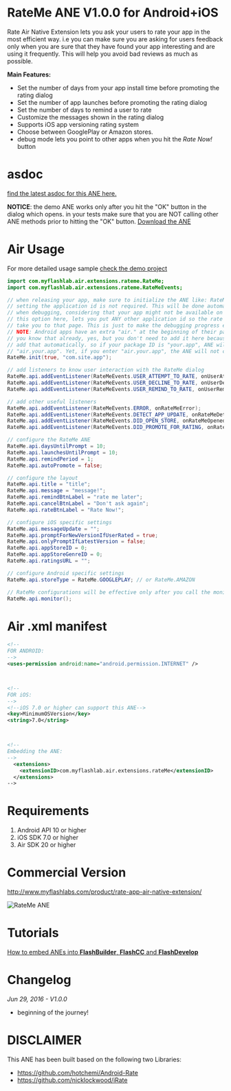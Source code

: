 # RateMe ANE V1.0.0 for Android+iOS
Rate Air Native Extension lets you ask your users to rate your app in the most efficient way. i.e you can make sure you are asking for users feedback only when you are sure that they have found your app interesting and are using it frequently. This will help you avoid bad reviews as much as possible.

**Main Features:**
* Set the number of days from your app install time before promoting the rating dialog
* Set the number of app launches before promoting the rating dialog
* Set the number of days to remind a user to rate
* Customize the messages shown in the rating dialog
* Supports iOS app versioning rating system
* Choose between GooglePlay or Amazon stores.
* debug mode lets you point to other apps when you hit the *Rate Now!* button

# asdoc
[find the latest asdoc for this ANE here.](http://myflashlab.github.io/asdoc/com/myflashlab/air/extensions/rateme/package-detail.html)  

**NOTICE**: the demo ANE works only after you hit the "OK" button in the dialog which opens. in your tests make sure that you are NOT calling other ANE methods prior to hitting the "OK" button.
[Download the ANE](https://github.com/myflashlab/RateMe-ANE/tree/master/FD/lib)

# Air Usage
For more detailed usage sample [check the demo project](https://github.com/myflashlab/RateMe-ANE/blob/master/FD/src/Main.as)
```actionscript
import com.myflashlab.air.extensions.rateme.RateMe;
import com.myflashlab.air.extensions.rateme.RateMeEvents;

// when releasing your app, make sure to initialize the ANE like: RateMe.init();
// setting the application id is not required. This will be done automatically but
// when debugging, considering that your app might not be available on app stores,
// this option here, lets you put ANY other application id so the rate dialog will
// take you to that page. This is just to make the debugging progress easier.
// NOTE: Android apps have an extra "air." at the beginning of their package name.
// you know that already, yes, but you don't need to add it here because the ANE will
// add that automatically. so if your package ID is "your.app", ANE will change it to 
// "air.your.app". Yet, if you enter "air.your.app", the ANE will not change it.
RateMe.init(true, "com.site.app");

// add listeners to know user interaction with the RateMe dialog
RateMe.api.addEventListener(RateMeEvents.USER_ATTEMPT_TO_RATE, onUserAttemptToRate);
RateMe.api.addEventListener(RateMeEvents.USER_DECLINE_TO_RATE, onUserDeclineToRate);
RateMe.api.addEventListener(RateMeEvents.USER_REMIND_TO_RATE, onUserRemindedToRate);

// add other useful listeners
RateMe.api.addEventListener(RateMeEvents.ERROR, onRateMeError);
RateMe.api.addEventListener(RateMeEvents.DETECT_APP_UPDATE, onRateMeDetectediOSAppUpdate);
RateMe.api.addEventListener(RateMeEvents.DID_OPEN_STORE, onRateMeOpenedStore);
RateMe.api.addEventListener(RateMeEvents.DID_PROMOTE_FOR_RATING, onRateMeDialogShown);

// configure the RateMe ANE
RateMe.api.daysUntilPrompt = 10;
RateMe.api.launchesUntilPrompt = 10;
RateMe.api.remindPeriod = 1;
RateMe.api.autoPromote = false;

// configure the layout
RateMe.api.title = "title";
RateMe.api.message = "message!";
RateMe.api.remindBtnLabel = "rate me later";
RateMe.api.cancelBtnLabel = "Don't ask again";
RateMe.api.rateBtnLabel = "Rate Now!";

// configure iOS specific settings
RateMe.api.messageUpdate = "";
RateMe.api.promptForNewVersionIfUserRated = true;
RateMe.api.onlyPromptIfLatestVersion = false;
RateMe.api.appStoreID = 0;
RateMe.api.appStoreGenreID = 0;
RateMe.api.ratingsURL = "";

// configure Android specific settings
RateMe.api.storeType = RateMe.GOOGLEPLAY; // or RateMe.AMAZON

// RateMe configurations will be effective only after you call the monitor method
RateMe.api.monitor();
```

# Air .xml manifest
```xml
<!--
FOR ANDROID:
-->
<uses-permission android:name="android.permission.INTERNET" />



<!--
FOR iOS:
-->
<!--iOS 7.0 or higher can support this ANE-->
<key>MinimumOSVersion</key>
<string>7.0</string>



<!--
Embedding the ANE:
-->
  <extensions>
	<extensionID>com.myflashlab.air.extensions.rateMe</extensionID>
  </extensions>
-->
```

# Requirements 
1. Android API 10 or higher
2. iOS SDK 7.0 or higher
3. Air SDK 20 or higher

# Commercial Version
http://www.myflashlabs.com/product/rate-app-air-native-extension/

![RateMe ANE](http://www.myflashlabs.com/wp-content/uploads/2016/06/product_adobe-air-ane-extension-rate-me-1-595x738.jpg)

# Tutorials
[How to embed ANEs into **FlashBuilder**, **FlashCC** and **FlashDevelop**](https://www.youtube.com/watch?v=Oubsb_3F3ec&list=PL_mmSjScdnxnSDTMYb1iDX4LemhIJrt1O)  

# Changelog
*Jun 29, 2016 - V1.0.0*
* beginning of the journey!

# DISCLAIMER
This ANE has been built based on the following two Libraries:
* https://github.com/hotchemi/Android-Rate
* https://github.com/nicklockwood/iRate